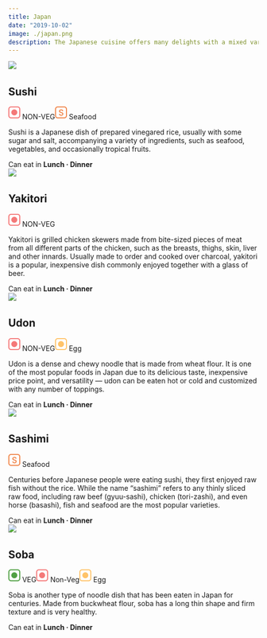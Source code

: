 ```yaml
---
title: Japan
date: "2019-10-02"
image: ./japan.png
description: The Japanese cuisine offers many delights with a mixed variety of regional and seasonal dishes. The regional and traditional foods of Japan have developed through centuries of political, economic, and social changes. Here's what you must try...
---
```

<!-- Sushi  -->
  <article class="article-wrap">
    <div class="img-box">
      <img src="/sushi.png" class="country-img"/>
    </div>
    <div class="list-txt">
      <div class="txt-desc">
        <h2>Sushi</h2>
        <div class="food-type">
          <span class="veg"><span class="n-veg"><img src="/non-veg.svg" /> NON-VEG</span><span class="veg"><span class="seafood"><img src="/seafood.svg" /> Seafood</span>
        </div>
        <p>Sushi is a Japanese dish of prepared vinegared rice, usually with some sugar and salt, accompanying a variety of ingredients, such as seafood, vegetables, and occasionally tropical fruits.</p>
      </div>
      <div class="tags">
        <span>Can eat in <strong>Lunch · Dinner</strong></span>
      </div>
    </div>
  </article>

  <!-- Yakitori -->
  <article class="article-wrap">
    <div class="img-box">
      <img src="/yakitori.png" class="country-img"/>
    </div>
    <div class="list-txt">
      <div class="txt-desc">
        <h2>Yakitori</h2>
        <div class="food-type">
          <span class="n-veg"><img src="/non-veg.svg" /> NON-VEG</span>
        </div>
        <p>Yakitori is grilled chicken skewers made from bite-sized pieces of meat from all different parts of the chicken, such as the breasts, thighs, skin, liver and other innards. Usually made to order and cooked over charcoal, yakitori is a popular, inexpensive dish commonly enjoyed together with a glass of beer.</p>
      </div>
      <div class="tags">
        <span>Can eat in <strong>Lunch · Dinner</strong></span>
      </div>
    </div>
  </article>

  <!-- Udon -->
  <article class="article-wrap">
    <div class="img-box">
      <img src="/udon.png" class="country-img"/>
    </div>
    <div class="list-txt">
      <div class="txt-desc">
        <h2>Udon</h2>
        <div class="food-type">
          <span class="n-veg"><img src="/non-veg.svg" /> NON-VEG</span><span class="egg"><img src="/egg.svg" /> Egg</span>
        </div>
        <p>Udon is a dense and chewy noodle that is made from wheat flour. It is one of the most popular foods in Japan due to its delicious taste, inexpensive price point, and versatility — udon can be eaten hot or cold and customized with any number of toppings.
</p>
      </div>
      <div class="tags">
        <span>Can eat in <strong>Lunch · Dinner</strong></span>
      </div>
    </div>
  </article>

  <!-- Sashimi -->
  <article class="article-wrap">
    <div class="img-box">
      <img src="/sashimi.png" class="country-img"/>
    </div>
    <div class="list-txt">
      <div class="txt-desc">
        <h2>Sashimi</h2>
        <div class="food-type">
          <span class="seafood"><img src="/seafood.svg" /> Seafood</span>
        </div>
        <p>Centuries before Japanese people were eating sushi, they first enjoyed raw fish without the rice. While the name “sashimi” refers to any thinly sliced raw food, including raw beef (gyuu-sashi), chicken (tori-zashi), and even horse (basashi), fish and seafood are the most popular varieties.</p>
      </div>
      <div class="tags">
        <span>Can eat in <strong>Lunch · Dinner</strong></span>
      </div>
    </div>
  </article>

  <!-- Soba -->
  <article class="article-wrap">
    <div class="img-box">
      <img src="/soba.png" class="country-img"/>
    </div>
    <div class="list-txt">
      <div class="txt-desc">
        <h2>Soba</h2>
        <div class="food-type">
          <span class="veg"><img src="/veg.svg" /> VEG</span><span class="n-veg"><img src="/non-veg.svg" /> Non-Veg</span><span class="egg"><img src="/egg.svg" /> Egg</span>
        </div>
        <p>Soba is another type of noodle dish that has been eaten in Japan for centuries. Made from buckwheat flour, soba has a long thin shape and firm texture and is very healthy.</p>
      </div>
      <div class="tags">
        <span>Can eat in <strong>Lunch · Dinner</strong></span>
      </div>
    </div>
  </article>
